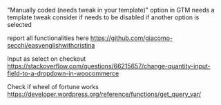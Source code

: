   "Manually coded (needs tweak in your template)" option in GTM needs a template tweak
consider if needs to be disabled if another option is selected

report all functionalities here https://github.com/giacomo-secchi/easyenglishwithcristina

Input as select on checkout https://stackoverflow.com/questions/66215657/change-quantity-input-field-to-a-dropdown-in-woocommerce

Check if wheel of fortune works https://developer.wordpress.org/reference/functions/get_query_var/
